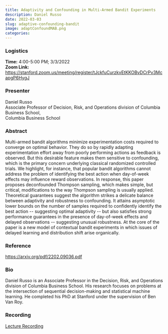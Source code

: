 ```yaml
---
title: Adaptivity and Confounding in Multi-Armed Bandit Experiments
description: Daniel Russo
date: 2022-03-03
slug: adaptive-confounding-bandit
image: adaptConfoundMAB.png
categories:
---
```


### Logistics
<p>
    <strong> Time:</strong> 4:00-5:00 PM; 3/3/2022<br>
    <strong> Zoom Link: </strong> <a href="url" target="_blank" rel="noopener noreferrer">https://stanford.zoom.us/meeting/register/tJckfuCurzkvEtKKOBvDCrPv3McapgP6HygJ</a>
</p>

### Presenter
<p>
    Daniel Russo<br>
    Associate Professor of Decision, Risk, and Operations division of Columbia Business School,<br>
    Columbia Business School<br>
</p>

### Abstract
<p>
    Multi-armed bandit algorithms minimize experimentation costs required to converge on optimal behavior. They do so by rapidly adapting experimentation effort away from poorly performing actions as feedback is observed. But this desirable feature makes them sensitive to confounding, which is the primary concern underlying classical randomized controlled trials. We highlight, for instance, that popular bandit algorithms cannot address the problem of identifying the best action when day-of-week effects may influence reward observations. In response, this paper proposes deconfounded Thompson sampling, which makes simple, but critical, modifications to the way Thompson sampling is usually applied. Theoretical guarantees suggest the algorithm strikes a delicate balance between adaptivity and robustness to confounding. It attains asymptotic lower bounds on the number of samples required to confidently identify the best action -- suggesting optimal adaptivity -- but also satisfies strong performance guarantees in the presence of day-of-week effects and delayed observations -- suggesting unusual robustness. At the core of the paper is a new model of contextual bandit experiments in which issues of delayed learning and distribution shift arise organically.
</p>

### Reference
<p>
    <a href="url" target="_blank" rel="noopener noreferrer">https://arxiv.org/pdf/2202.09036.pdf</a>
</p>

### Bio
<p>
    Daniel Russo is an Associate Professor in the Decision, Risk, and Operations division of Columbia Business School. His research focuses on problems at the intersection of sequential decision-making and statistical machine learning. He completed his PhD at Stanford under the supervision of Ben Van Roy.
</p>

### Recording
<p>
    <a href="https://www.youtube.com/watch?v=h1yAaJzA5Ao&list=PLv_7iO_xlL0Ks_rnHPbzHaIOHfkOu_hfw&index=44" target="_blank" rel="noopener noreferrer">Lecture Recording</a><br>
</p>